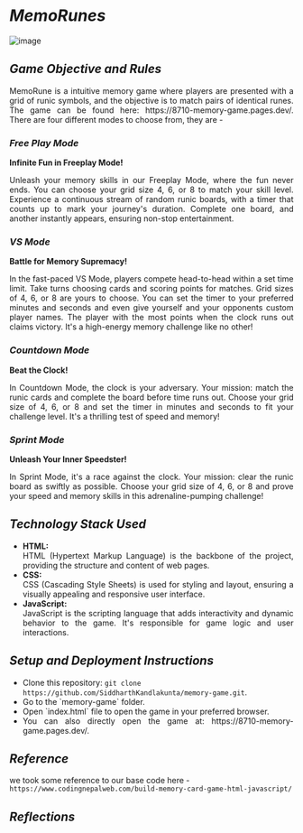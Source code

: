 # ***MemoRunes***
![image](https://github.com/SiddharthKandlakunta/memory-game/assets/144715467/d62406ea-531b-49e3-bb7c-e3fb6f41fc05)


## ***Game Objective and Rules***
<div align="justify"> MemoRune is a intuitive memory game where players are presented with a grid of runic symbols, and the objective is to match pairs of identical runes. The game can be found here: 
https://8710-memory-game.pages.dev/.  
There are four different modes to choose from, they are - </div>


### ***Free Play Mode***

**Infinite Fun in Freeplay Mode!**

<div align="justify"> Unleash your memory skills in our Freeplay Mode, where the fun never ends. You can choose your grid size 4, 6, or 8 to match your skill level. Experience a continuous stream of random runic boards, with a timer that counts up to mark your journey's duration. Complete one board, and another instantly appears, ensuring non-stop entertainment. </div>




### ***VS Mode***

**Battle for Memory Supremacy!**  

<div align="justify"> In the fast-paced VS Mode, players compete head-to-head within a set time limit. Take turns choosing cards and scoring points for matches. Grid sizes of 4, 6, or 8 are yours to choose. You can set the timer to your preferred minutes and seconds and even give yourself and your opponents custom player names. The player with the most points when the clock runs out claims victory. It's a high-energy memory challenge like no other! </div>



### ***Countdown Mode***

**Beat the Clock!**

<div align="justify"> In Countdown Mode, the clock is your adversary. Your mission: match the runic cards and complete the board before time runs out. Choose your grid size of 4, 6, or 8 and set the timer in minutes and seconds to fit your challenge level. It's a thrilling test of speed and memory! </div>

### ***Sprint Mode***

**Unleash Your Inner Speedster!**

<div align="justify"> In Sprint Mode, it's a race against the clock. Your mission: clear the runic board as swiftly as possible. Choose your grid size of 4, 6, or 8 and prove your speed and memory skills in this adrenaline-pumping challenge! </div>

## ***Technology Stack Used***

- **HTML:** <div align="justify"> HTML (Hypertext Markup Language) is the backbone of the project, providing the structure and content of web pages. </div>
- **CSS:** <div align="justify"> CSS (Cascading Style Sheets) is used for styling and layout, ensuring a visually appealing and responsive user interface. </div>
- **JavaScript:** <div align="justify"> JavaScript is the scripting language that adds interactivity and dynamic behavior to the game. It's responsible for game logic and user interactions. </div>

## ***Setup and Deployment Instructions***

-  Clone this repository: `git clone https://github.com/SiddharthKandlakunta/memory-game.git`.
-  <div align="justify"> Go to the `memory-game` folder. </div>
-  <div align="justify"> Open `index.html` file to open the game in your preferred browser. </div>
-  <div align="justify"> You can also directly open the game at: https://8710-memory-game.pages.dev/. </div>


## ***Reference***
we took some reference to our base code here - `https://www.codingnepalweb.com/build-memory-card-game-html-javascript/`

## ***Reflections***
<div align="justify">  </div>



